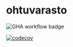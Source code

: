 # ohtuvarasto

![GHA workflow badge](https://github.com/eapulkkinen/ohtuvarasto/workflows/CI/badge.svg)

[![codecov](https://codecov.io/github/eapulkkinen/ohtuvarasto/graph/badge.svg?token=BZF00HFSIJ)](https://codecov.io/github/eapulkkinen/ohtuvarasto)
